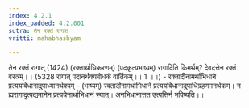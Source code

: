 ```yaml
---
index: 4.2.1
index_padded: 4.2.001
sutra: तेन रक्तं रागात्‌
vritti: mahabhashyam

---
```

 तेन रक्तं रागात् (1424) (रक्तार्थाधिकरणम्) (पदकृत्यभाष्यम्) रागादिति किमर्थम्? देवदत्तेन रक्तं वस्त्रम्।। (5328 रागात् पदानर्थक्यबोधकं वार्तिकम्।। 1 ।।) - रक्तादीनामर्थाभिधाने प्रत्ययविधानादुपाध्यानर्थक्यम् - (भाष्यम्) रक्तादीनामर्थाभिधाने प्रत्ययविधानादुपाधिग्रहणमनर्थकम्। न ह्यरागादुत्पद्यमानेन प्रत्ययेनार्थाभिधानं स्यात्। अनभिधानात्तत उत्पत्तिर्न भविष्यति।। 